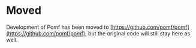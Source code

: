 # Moved
Development of Pomf has been moved to [https://github.com/pomf/pomf](https://github.com/pomf/pomf), but the original code will still stay here as well.
